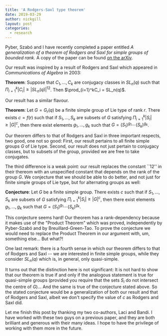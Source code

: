 ```yaml
---
title: 'A Rodgers-Saxl type theorem'
date: 2019-03-29
author: nickgill
layout: post
categories:
  - research
---
```


<script type="text/x-mathjax-config">
    MathJax.Hub.Config({
      tex2jax: {
        skipTags: ['script', 'noscript', 'style', 'textarea', 'pre'],
        inlineMath: [['$','$']]
      }
    });
  </script>
  <script src="https://cdn.mathjax.org/mathjax/latest/MathJax.js?config=TeX-AMS-MML_HTMLorMML" type="text/javascript"></script>

Pyber, Szabó and I have recently completed a paper entitled *A generalization of a theorem of Rodgers and Saxl for simple groups of bounded rank*. A copy of the paper can be found <a href = "https://arxiv.org/abs/1901.09255">on the arXiv</a>.

Our result was inspired by a result of Rodgers and Saxl which appeared in *Communications of Algebra* in 2003:

**Theorem**: Suppose that $C_1,\dots, C_k$ are conjugacy classes in $SL_n(q)$ such that $\Pi_{i=1}^k |C_i|\geq |SL_n(q)|^{12}$. Then $\prod_{i=1}^kC_i = SL_n(q)$.

Our result has a similar flavour.

**Theorem**: Let $G=G_r(q)$ be a finite simple group of Lie type of rank $r$. There exists $c=f(r)$ such that if $S_1,\dots, S_k$ are subsets of $G$ satisfying 
$\Pi_{i=1}^k|S_i|\geq|G|^c$, then there exist elements $g_1,\dots, g_k$ such that $G=(S_1)^{g_1}\cdots (S_k)^{g_k}$.

Our theorem differs to that of Rodgers and Saxl in three important respects, two good, one not so good: First, our result pertains to all finite simple groups $G$ of Lie type. Second, our result does not just pertain to conjugacy classes, but to subsets of the group, provided we are free to take conjugates.

The third difference is a weak point: our result replaces the constant ``12''  in their thereom with an unspecified constant that depends on the rank of the group $G$. We conjecture that we should be able to do better, and not just for finite simple groups of Lie type, but for alternating groups as well:

**Conjecture**: Let $G$ be a finite simple group. There exists $c$ such that if $S_1,\dots, S_k$ are  subsets of $G$ satisfying 
$\Pi_{i=1}^k|S_i|\geq|G|^c$, then there exist elements $g_1,\dots, g_k$ such that $G=(S_1)^{g_1}\cdots (S_k)^{g_k}$.

This conjecture seems hard! Our theorem has a rank-dependency because it makes use of the "Product Theorem" which was proved, independently by Pyber-Szabó and by Breuillard-Green-Tao. To prove the conjecture we would need to replace the Product Theorem in our argument with, um, something else... But what?!

One last remark: there is a fourth sense in which our theorem differs to that of Rodgers and Saxl -- we are interested in finite simple groups, while they consider $SL_n(q)$ which is, in general, only quasi-simple. 

It turns out that the distinction here is not significant: It is not hard to show that our theorem is true if and only if the analogous statement is true for quasi-simple groups (provided you require that the sets $S_i$ do not intersect the centre of $G$)... And the same is true of the conjecture stated above. So the stated conjecture would be a generalization of both our result and that of Rodgers and Saxl, albeit we don't specify the value of $c$ as Rodgers and Saxl did.

Let me finish this post by thanking my two co-authors, Laci and Bandi. I have worked with these two guys on a previous paper, and they are both brilliant and generous with their many ideas. I hope to have the privilege of working with them more in the future.



